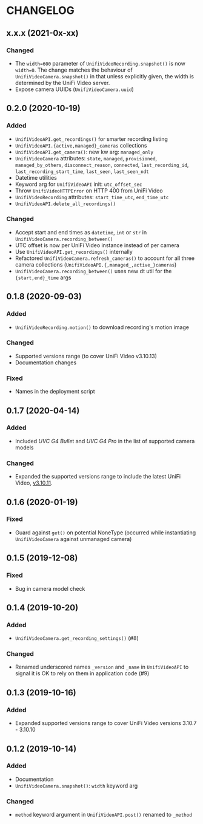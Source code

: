 # CHANGELOG

## x.x.x (2021-0x-xx)

### Changed
* The `width=600` parameter of `UnifiVideoRecording.snapshot()` is now `width=0`.
  The change matches the behaviour of `UnifiVideoCamera.snapshot()` in that
  unless explicitly given, the width is determined by the UniFi Video server.
* Expose camera UUIDs (`UnifiVideoCamera.uuid`)

## 0.2.0 (2020-10-19)

### Added
* `UnifiVideoAPI.get_recordings()` for smarter recording listing
* `UnifiVideoAPI.{active,managed}_cameras` collections
* `UnifiVideoAPI.get_camera()`: new kw arg: `managed_only`
* `UnifiVideoCamera` attributes: `state`, `managed`, `provisioned`,
  `managed_by_others`, `disconnect_reason`, `connected`, `last_recording_id`,
  `last_recording_start_time`, `last_seen`, `last_seen_ndt`
* Datetime utilities
* Keyword arg for `UnifiVideoAPI` init: `utc_offset_sec`
* Throw `UnifiVideoHTTPError` on HTTP 400 from UniFi Video
* `UnifiVideoRecording` attributes: `start_time_utc`, `end_time_utc`
* `UnifiVideoAPI.delete_all_recordings()`

### Changed
* Accept start and end times as `datetime`, `int` or `str` in
  `UnifiVideoCamera.recording_between()`
* UTC offset is now per UniFi Video instance instead of per camera
* Use `UnifiVideoAPI.get_recordings()` internally
* Refactored `UnifiVideoCamera.refresh_cameras()` to account for
  all three camera collections (`UnifiVideoAPI.{,managed_,active_}cameras`)
* `UnifiVideoCamera.recording_between()` uses new dt util for the
  `{start,end}_time` args

## 0.1.8 (2020-09-03)

### Added
* `UnifiVideoRecording.motion()` to download recording's motion image

### Changed
* Supported versions range (to cover UniFi Video v3.10.13)
* Documentation changes

### Fixed
* Names in the deployment script

## 0.1.7 (2020-04-14)

### Added
* Included *UVC G4 Bulle*t and *UVC G4 Pro* in the list of supported camera
  models

### Changed
* Expanded the supported versions range to include the latest UniFi Video,
  [v3.10.11][ufv31011].

## 0.1.6 (2020-01-19)

### Fixed
* Guard against `get()` on potential NoneType (occurred while instantiating
  `UnifiVideoCamera` against unmanaged camera)

## 0.1.5 (2019-12-08)

### Fixed
* Bug in camera model check

## 0.1.4 (2019-10-20)

### Added
* `UnifiVideoCamera.get_recording_settings()` (#8)

### Changed
* Renamed underscored names `_version` and `_name` in `UnifiVideoAPI` to
  signal it is OK to rely on them in application code (#9)

## 0.1.3 (2019-10-16)

### Added
* Expanded supported versions range to cover UniFi Video versions
  3.10.7 - 3.10.10

## 0.1.2 (2019-10-14)

### Added
* Documentation
* `UnifiVideoCamera.snapshot()`: `width` keyword arg

### Changed
* `method` keyword argument in `UnifiVideoAPI.post()` renamed to `_method`

[ufv31011]: https://community.ui.com/releases/UniFi-Video-3-10-11/e4b60ac8-5c9a-4763-9b59-e97d848d4c86
